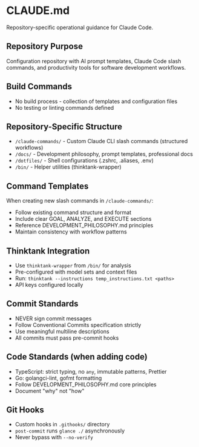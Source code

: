 # CLAUDE.md

Repository-specific operational guidance for Claude Code.

## Repository Purpose
Configuration repository with AI prompt templates, Claude Code slash commands, and productivity tools for software development workflows.

## Build Commands
* No build process - collection of templates and configuration files
* No testing or linting commands defined

## Repository-Specific Structure
* `/claude-commands/` - Custom Claude CLI slash commands (structured workflows)
* `/docs/` - Development philosophy, prompt templates, professional docs
* `/dotfiles/` - Shell configurations (.zshrc, .aliases, .env)
* `/bin/` - Helper utilities (thinktank-wrapper)

## Command Templates
When creating new slash commands in `/claude-commands/`:
* Follow existing command structure and format
* Include clear GOAL, ANALYZE, and EXECUTE sections
* Reference DEVELOPMENT_PHILOSOPHY.md principles
* Maintain consistency with workflow patterns

## Thinktank Integration
* Use `thinktank-wrapper` from `/bin/` for analysis
* Pre-configured with model sets and context files
* Run: `thinktank --instructions temp_instructions.txt <paths>`
* API keys configured locally

## Commit Standards
* NEVER sign commit messages
* Follow Conventional Commits specification strictly
* Use meaningful multiline descriptions
* All commits must pass pre-commit hooks

## Code Standards (when adding code)
* TypeScript: strict typing, no `any`, immutable patterns, Prettier
* Go: golangci-lint, gofmt formatting
* Follow DEVELOPMENT_PHILOSOPHY.md core principles
* Document "why" not "how"

## Git Hooks
* Custom hooks in `.githooks/` directory
* `post-commit` runs `glance ./` asynchronously
* Never bypass with `--no-verify`